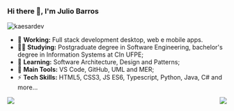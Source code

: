### Hi there 👋, I'm Julio Barros

<p align="left"> <img src="https://komarev.com/ghpvc/?username=kaesardev&label=Profile%20views&color=0e75b6&style=flat" alt="kaesardev" /> </p>

- 🔭 **Working:** Full stack development desktop, web e mobile apps.
- 👨‍🎓 **Studying:** Postgraduate degree in Software Engineering, bachelor's degree in Information Systems at CIn UFPE;
- 🌱 **Learning:** Software Architecture, Design and Patterns;
- 🎒 **Main Tools:** VS Code, GitHub, UML and MER;
- ⚡ **Tech Skills:** HTML5, CSS3, JS ES6, Typescript, Python, Java, C# and more...

<a href="https://github.com/kaesardev/kaesardev">
  <img align = "left" src = "https://github-readme-stats.vercel.app/api/top-langs/?username=kaesardev" />
</a>

<a href="https://github.com/kaesardev/kaesardev">
  <img align = "right" src = "https://github-readme-stats.vercel.app/api?username=kaesardev&show**icons=true" />
</a>
